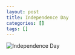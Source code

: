 ```yaml
---
layout: post
title: Independence Day
categories: []
tags: []
---
```

![Independence Day](https://m.media-amazon.com/images/M/MV5BMGQwNDNkMmItYWY1Yy00YTZmLWE5OTAtODU0MGZmMzQ1NDdkXkEyXkFqcGdeQXVyMTQxNzMzNDI@._V1.jpg)
